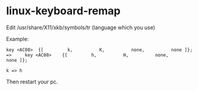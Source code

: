 # linux-keyboard-remap

Edit /usr/share/X11/xkb/symbols/tr (language which you use)

Example: 

```
key <AC08>	{[         k,          K,          none,          none ]}; =>     key <AC08>	{[         h,          H,          none,          none ]};

k => h

```

Then restart your pc.
